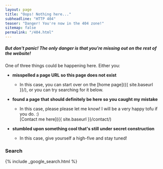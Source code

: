 ```yaml
---
layout: page
title: "Oops! Nothing here..."
subheadline: "HTTP 404"
teaser: "Danger! You're now in the 404 zone!"
sitemap: false
permalink: "/404.html"
---
```


##### But don't panic! The only danger is that you're missing out on the rest of the website!

One of three things could be happening here. Either you:

 * **misspelled a page URL so this page does not exist**
   * In this case, you can start over on the [home page]({{ site.baseurl }}/), or you can try searching for it below.

 * **found a page that should definitely be here so you caught my mistake**
   * In this case, please please let me know! I will be a very happy tofu if you do. :)  
     [Contact me here]({{ site.baseurl }}/contact/)

 * **stumbled upon something cool that's still under secret construction**
   * In this case, give yourself a high-five and stay tuned!

### Search
{% include _google_search.html %}
